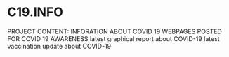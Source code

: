 # C19.INFO
PROJECT CONTENT:
INFORATION ABOUT COVID 19
WEBPAGES POSTED FOR COVID 19 AWARENESS
latest graphical report about COVID-19
latest vaccination update about COVID-19

